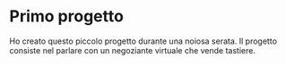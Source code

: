 # Primo progetto
Ho creato questo piccolo progetto durante una noiosa serata.
Il progetto consiste nel parlare con un negoziante virtuale che vende tastiere.
